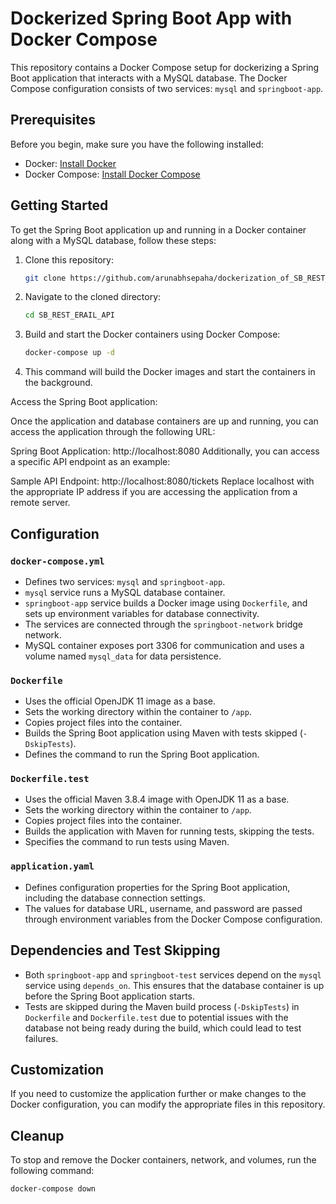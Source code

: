 # Dockerized Spring Boot App with Docker Compose

This repository contains a Docker Compose setup for dockerizing a Spring Boot application that interacts with a MySQL database. The Docker Compose configuration consists of two services: `mysql` and `springboot-app`.

## Prerequisites

Before you begin, make sure you have the following installed:

- Docker: [Install Docker](https://docs.docker.com/get-docker/)
- Docker Compose: [Install Docker Compose](https://docs.docker.com/compose/install/)

## Getting Started

To get the Spring Boot application up and running in a Docker container along with a MySQL database, follow these steps:

1. Clone this repository:

   ```bash
   git clone https://github.com/arunabhsepaha/dockerization_of_SB_REST_ERAIL_API_APP.git

2. Navigate to the cloned directory:
   ```bash
   cd SB_REST_ERAIL_API

3. Build and start the Docker containers using Docker Compose:
   ```bash
   docker-compose up -d

4. This command will build the Docker images and start the containers in the background.

Access the Spring Boot application:

Once the application and database containers are up and running, you can access the application through the following URL:

Spring Boot Application: http://localhost:8080
Additionally, you can access a specific API endpoint as an example:

Sample API Endpoint: http://localhost:8080/tickets
Replace localhost with the appropriate IP address if you are accessing the application from a remote server.


## Configuration

### `docker-compose.yml`

- Defines two services: `mysql` and `springboot-app`.
- `mysql` service runs a MySQL database container.
- `springboot-app` service builds a Docker image using `Dockerfile`, and sets up environment variables for database connectivity.
- The services are connected through the `springboot-network` bridge network.
- MySQL container exposes port 3306 for communication and uses a volume named `mysql_data` for data persistence.

### `Dockerfile`

- Uses the official OpenJDK 11 image as a base.
- Sets the working directory within the container to `/app`.
- Copies project files into the container.
- Builds the Spring Boot application using Maven with tests skipped (`-DskipTests`).
- Defines the command to run the Spring Boot application.

### `Dockerfile.test`

- Uses the official Maven 3.8.4 image with OpenJDK 11 as a base.
- Sets the working directory within the container to `/app`.
- Copies project files into the container.
- Builds the application with Maven for running tests, skipping the tests.
- Specifies the command to run tests using Maven.

### `application.yaml`

- Defines configuration properties for the Spring Boot application, including the database connection settings.
- The values for database URL, username, and password are passed through environment variables from the Docker Compose configuration.

## Dependencies and Test Skipping

- Both `springboot-app` and `springboot-test` services depend on the `mysql` service using `depends_on`. This ensures that the database container is up before the Spring Boot application starts.
- Tests are skipped during the Maven build process (`-DskipTests`) in `Dockerfile` and `Dockerfile.test` due to potential issues with the database not being ready during the build, which could lead to test failures.

## Customization

If you need to customize the application further or make changes to the Docker configuration, you can modify the appropriate files in this repository.

## Cleanup

To stop and remove the Docker containers, network, and volumes, run the following command:

```bash
docker-compose down


